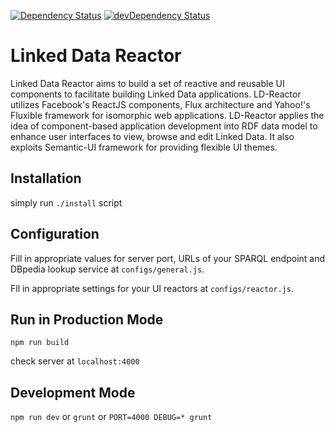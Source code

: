 [![Dependency Status](https://david-dm.org/ali1k/ld-r.svg)](https://david-dm.org/ali1k/ld-r)
[![devDependency Status](https://david-dm.org/ali1k/ld-r/dev-status.svg)](https://david-dm.org/ali1k/ld-r#info=devDependencies)

# Linked Data Reactor

Linked Data Reactor aims to build a set of reactive and reusable UI components to facilitate building Linked Data applications. LD-Reactor utilizes Facebook's ReactJS components, Flux architecture and Yahoo!'s Fluxible framework for isomorphic web applications. LD-Reactor applies the idea of component-based application development into RDF data model to enhance user interfaces to view, browse and edit Linked Data. It also exploits Semantic-UI framework for providing flexible UI themes.

## Installation
simply run `./install` script

## Configuration
Fill in appropriate values for server port, URLs of your SPARQL endpoint and DBpedia lookup service at `configs/general.js`.

Fll in appropriate settings for your UI reactors at `configs/reactor.js`.

## Run in Production Mode
`npm run build`

check server at `localhost:4000`

## Development Mode

`npm run dev` or `grunt` or `PORT=4000 DEBUG=* grunt`
